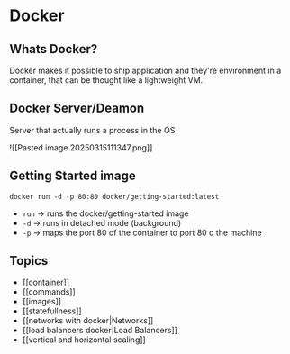 # Docker

## Whats Docker?

Docker makes it possible to ship application and they're environment in a
container, that can be thought like a lightweight VM.

## Docker Server/Deamon

Server that actually runs a process in the OS

![[Pasted image 20250315111347.png]]

## Getting Started image

```terminal
docker run -d -p 80:80 docker/getting-started:latest
```

- `run` -> runs the docker/getting-started image
- `-d` -> runs in detached mode (background)
- `-p` -> maps the port 80 of the container to port 80 o the machine

## Topics

- [[container]]
- [[commands]]
- [[images]]
- [[statefullness]]
- [[networks with docker|Networks]]
- [[load balancers docker|Load Balancers]]
- [[vertical and horizontal scaling]]
